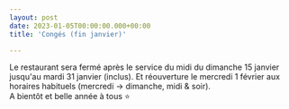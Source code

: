 ```yaml
---
layout: post
date: 2023-01-05T00:00:00.000+00:00
title: 'Congés (fin janvier)'

---
```

Le restaurant sera fermé après le service du midi du dimanche 15 janvier jusqu'au mardi 31 janvier (inclus).
Et réouverture le mercredi 1 février aux horaires habituels (mercredi -> dimanche, midi & soir).  
A bientôt et belle année à tous ⭐
